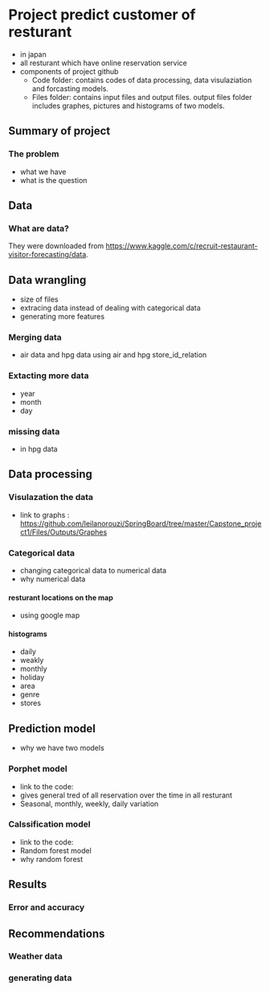 # Project predict customer of resturant 
- in japan
- all resturant which have online reservation service
- components of project github
  - Code folder: contains codes of data processing, data visulaziation and forcasting models.
  - Files folder: contains input files and output files. output files folder includes graphes, pictures and histograms of two models.

## Summary of project
### The problem
- what we have 
- what is the question
## Data
### What are data?
They were downloaded from https://www.kaggle.com/c/recruit-restaurant-visitor-forecasting/data.

## Data wrangling
- size of files
- extracing data instead of dealing with categorical data
- generating more features
### Merging data
- air data and hpg data using air and hpg store_id_relation
### Extacting more data
- year
- month
- day
### missing data
- in hpg data
## Data processing
### Visulazation the data
- link to graphs : https://github.com/leilanorouzi/SpringBoard/tree/master/Capstone_project1/Files/Outputs/Graphes
### Categorical data
- changing categorical data to numerical data
- why numerical data
#### resturant locations on the map
- using google map
#### histograms
- daily
- weakly
- monthly
- holiday
- area
- genre
- stores
## Prediction model
- why we have two models
### Porphet model
- link to the code: 
- gives general tred of all reservation over the time in all resturant
- Seasonal, monthly, weekly, daily variation
### Calssification model
- link to the code: 
- Random forest model
- why random forest
## Results
### Error and accuracy
## Recommendations
### Weather data
### generating data
